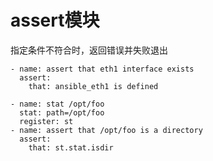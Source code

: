 # assert模块
指定条件不符合时，返回错误并失败退出

```
- name: assert that eth1 interface exists
  assert:
    that: ansible_eth1 is defined
```

```
- name: stat /opt/foo
  stat: path=/opt/foo
  register: st
- name: assert that /opt/foo is a directory
  assert:
    that: st.stat.isdir
```
